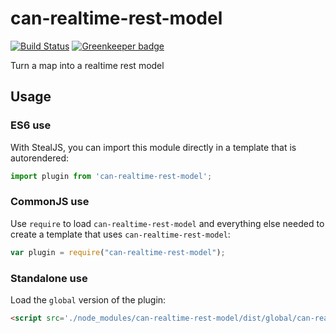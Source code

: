 # can-realtime-rest-model

[![Build Status](https://travis-ci.org/canjs/can-realtime-rest-model.svg?branch=master)](https://travis-ci.org/canjs/can-realtime-rest-model) [![Greenkeeper badge](https://badges.greenkeeper.io/canjs/can-realtime-rest-model.svg)](https://greenkeeper.io/)

Turn a map into a realtime rest model

## Usage

### ES6 use

With StealJS, you can import this module directly in a template that is autorendered:

```js
import plugin from 'can-realtime-rest-model';
```

### CommonJS use

Use `require` to load `can-realtime-rest-model` and everything else
needed to create a template that uses `can-realtime-rest-model`:

```js
var plugin = require("can-realtime-rest-model");
```

### Standalone use

Load the `global` version of the plugin:

```html
<script src='./node_modules/can-realtime-rest-model/dist/global/can-realtime-rest-model.js'></script>
```
